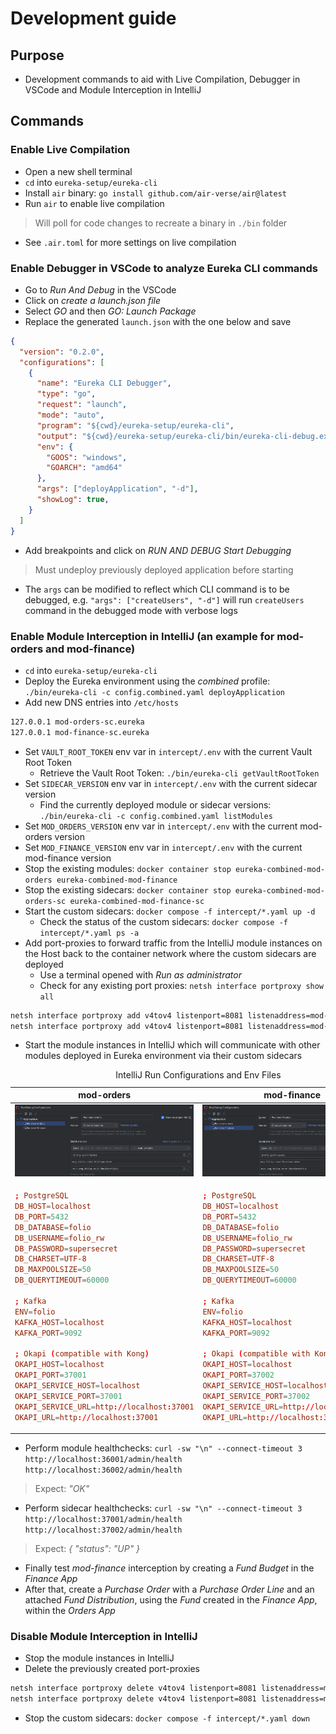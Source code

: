 # Development guide

## Purpose

- Development commands to aid with Live Compilation, Debugger in VSCode and Module Interception in IntelliJ

## Commands

### Enable Live Compilation

- Open a new shell terminal
- `cd` into `eureka-setup/eureka-cli`
- Install `air` binary: `go install github.com/air-verse/air@latest`
- Run `air` to enable live compilation
> Will poll for code changes to recreate a binary in `./bin` folder
- See `.air.toml` for more settings on live compilation

### Enable Debugger in VSCode to analyze Eureka CLI commands

- Go to *Run And Debug* in the VSCode
- Click on *create a launch.json file*
- Select *GO* and then *GO: Launch Package*
- Replace the generated `launch.json` with the one below and save

```json
{
  "version": "0.2.0",
  "configurations": [
    {
      "name": "Eureka CLI Debugger",
      "type": "go",
      "request": "launch",
      "mode": "auto",
      "program": "${cwd}/eureka-setup/eureka-cli",
      "output": "${cwd}/eureka-setup/eureka-cli/bin/eureka-cli-debug.exe",
      "env": {
        "GOOS": "windows", 
        "GOARCH": "amd64"
      },
      "args": ["deployApplication", "-d"],
      "showLog": true,
    }
  ]
}
```

- Add breakpoints and click on *RUN AND DEBUG Start Debugging*
> Must undeploy previously deployed application before starting
- The `args` can be modified to reflect which CLI command is to be debugged, e.g. `"args": ["createUsers", "-d"]` will run `createUsers` command in the debugged mode with verbose logs

### Enable Module Interception in IntelliJ (an example for mod-orders and mod-finance)

- `cd` into `eureka-setup/eureka-cli`
- Deploy the Eureka environment using the *combined* profile: `./bin/eureka-cli -c config.combined.yaml deployApplication`
- Add new DNS entries into `/etc/hosts`

```txt
127.0.0.1 mod-orders-sc.eureka
127.0.0.1 mod-finance-sc.eureka
```

- Set `VAULT_ROOT_TOKEN` env var in `intercept/.env` with the current Vault Root Token
  - Retrieve the Vault Root Token: `./bin/eureka-cli getVaultRootToken`
- Set `SIDECAR_VERSION` env var in `intercept/.env` with the current sidecar version
  - Find the currently deployed module or sidecar versions: `./bin/eureka-cli -c config.combined.yaml listModules`
- Set `MOD_ORDERS_VERSION` env var in `intercept/.env` with the current mod-orders version
- Set `MOD_FINANCE_VERSION` env var in `intercept/.env` with the current mod-finance version
- Stop the existing modules: `docker container stop eureka-combined-mod-orders eureka-combined-mod-finance`
- Stop the existing sidecars: `docker container stop eureka-combined-mod-orders-sc eureka-combined-mod-finance-sc`
- Start the custom sidecars: `docker compose -f intercept/*.yaml up -d`
  - Check the status of the custom sidecars: `docker compose -f intercept/*.yaml ps -a`
- Add port-proxies to forward traffic from the IntelliJ module instances on the Host back to the container network where the custom sidecars are deployed
  - Use a terminal opened with *Run as administrator*
  - Check for any existing port proxies: `netsh interface portproxy show all`

```bash
netsh interface portproxy add v4tov4 listenport=8081 listenaddress=mod-orders-sc.eureka connectport=37001 connectaddress=localhost
netsh interface portproxy add v4tov4 listenport=8081 listenaddress=mod-finance-sc.eureka connectport=37002 connectaddress=localhost
```

- Start the module instances in IntelliJ which will communicate with other modules deployed in Eureka environment via their custom sidecars 

<table>
<caption>IntelliJ Run Configurations and Env Files</caption>
<thead>
<tr>
<th>mod-orders</th>
<th>mod-finance</th>
</tr>
</thead>
<tbody>
<tr>
<td><img src="../images/mod_orders_run_config.png" alt="mod_orders_run_config" /></td>
<td><img src="../images/mod_finance_run_config.png" alt="mod_finance_run_config" /></td>
</tr>
<tr>
<td>

```conf
; PostgreSQL
DB_HOST=localhost
DB_PORT=5432
DB_DATABASE=folio
DB_USERNAME=folio_rw
DB_PASSWORD=supersecret
DB_CHARSET=UTF-8
DB_MAXPOOLSIZE=50
DB_QUERYTIMEOUT=60000

; Kafka
ENV=folio
KAFKA_HOST=localhost
KAFKA_PORT=9092

; Okapi (compatible with Kong)
OKAPI_HOST=localhost
OKAPI_PORT=37001
OKAPI_SERVICE_HOST=localhost
OKAPI_SERVICE_PORT=37001
OKAPI_SERVICE_URL=http://localhost:37001
OKAPI_URL=http://localhost:37001
```

</td>
<td>

```conf
; PostgreSQL
DB_HOST=localhost
DB_PORT=5432
DB_DATABASE=folio
DB_USERNAME=folio_rw
DB_PASSWORD=supersecret
DB_CHARSET=UTF-8
DB_MAXPOOLSIZE=50
DB_QUERYTIMEOUT=60000

; Kafka
ENV=folio
KAFKA_HOST=localhost
KAFKA_PORT=9092

; Okapi (compatible with Kong)
OKAPI_HOST=localhost
OKAPI_PORT=37002
OKAPI_SERVICE_HOST=localhost
OKAPI_SERVICE_PORT=37002
OKAPI_SERVICE_URL=http://localhost:37002
OKAPI_URL=http://localhost:37002
```
</td>
</tr>
</tbody>
</table>

- Perform module healthchecks: `curl -sw "\n" --connect-timeout 3 http://localhost:36001/admin/health http://localhost:36002/admin/health`
> Expect: *"OK"*
- Perform sidecar healthchecks: `curl -sw "\n" --connect-timeout 3 http://localhost:37001/admin/health http://localhost:37002/admin/health`
> Expect: *{ "status": "UP" }*
- Finally test *mod-finance* interception by creating a *Fund Budget* in the *Finance App*
- After that, create a *Purchase Order* with a *Purchase Order Line* and an attached *Fund Distribution*, using the *Fund* created in the *Finance App*, within the *Orders App*

### Disable Module Interception in IntelliJ

- Stop the module instances in IntelliJ
- Delete the previously created port-proxies

```bash
netsh interface portproxy delete v4tov4 listenport=8081 listenaddress=mod-orders-sc.eureka
netsh interface portproxy delete v4tov4 listenport=8081 listenaddress=mod-finance-sc.eureka
```

- Stop the custom sidecars: `docker compose -f intercept/*.yaml down`